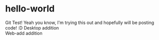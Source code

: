 # hello-world
Git Test!
Yeah you know, I'm trying this out and hopefully will be posting code! :D
Desktop addition	
Web-add addition